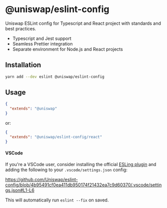 # @uniswap/eslint-config

Uniswap ESLint config for Typescript and React project with standards and best practices.

- Typescript and Jest support
- Seamless Prettier integration
- Separate environment for Node.js and React projects

## Installation

```bash
yarn add --dev eslint @uniswap/eslint-config
```

## Usage

```json
{
  "extends": "@uniswap"
}
```

or:

```json
{
  "extends": "@uniswap/eslint-config/react"
}
```

#### VSCode

If you're a VSCode user, consider installing the official [ESLing plugin](https://marketplace.visualstudio.com/items?itemName=dbaeumer.vscode-eslint) and adding the following to your `.vscode/settings.json` config:

https://github.com/Uniswap/eslint-config/blob/4b95491cf0ea411db950174f21432ea7c9d60370/.vscode/settings.json#L1-L6

This will automatically run `eslint --fix` on saved.
